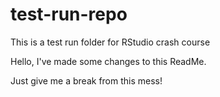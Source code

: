 # test-run-repo
This is a test run folder for RStudio crash course

Hello, I've made some changes to this ReadMe.

Just give me a break from this mess!
